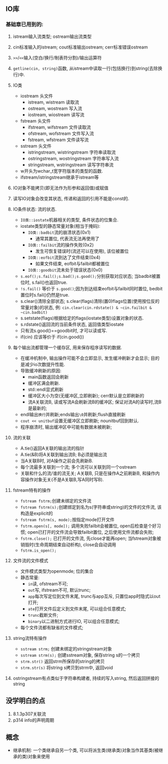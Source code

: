 ## IO库
### 基础章已用到的:
1. istream输入流类型; ostream输出流类型
2. cin标准输入的istream; cout标准输出ostream; cerr标准错误ostream
3. `>>`/`<<`输入(空白/换行/制表符分割)/输出运算符
4. `getline(cin, string)`函数, 从istream中读取一行(包括换行)到string(去除换行)中.

1. IO类
    * iostream 头文件
        * istream, wistream 读取流
        * ostream, wostream 写入流
        * iostream, wiostream 读写流
    * fstream 头文件
        * ifstream, wifstream 文件读取流
        * ofstream, wofstream 文件写入流
        * fstream, wfstream 文件读写流
    * sstream 头文件
        * istringstream, wistringstream 字符串读取流
        * ostringstream, wostringstream 字符串写入流
        * stringstream, wstringstream 读写字符串流
    * w开头为wchar_t宽字符版本的类型的函数.
    * ifstream/istringstream继承于istream等
2. IO对象不能拷贝(即无法作为形参和返回值)或赋值
3. 读写IO对象会改变其状态, 传递和返回的引用不能是const的.
4. IO条件状态: 流的状态.
    * `IO类::iostate`机器相关的类型, 条件状态的位集合.
    * iostate类型的静态常量对象(相当于掩码):
        * `IO类::badbit`流的崩溃状态(0x1)
            * 通常其置位, 代表流无法再使用了
        * `IO类::failbit`流的操作失败(0x2)
            * 发生可恢复错误时(流还可以在使用), 该位被置位
        * `IO类::eofbit`流到达了文件结束(0x4)
            * 如果文件结束, eofbit与failbit都被置位
        * `IO类::goodbit`流未处于错误状态(0x0)
    * `s.eof();s.fail();s.bad();s.good();`分别获取对应状态; 当badbit被置位时, s.fail()也返回true.
    * `!s.fail()` 等价于 `s.good()`;因为到达结束eofbit与failbit同时置位, bedbit置位时s.fail()仍然是true.
    * s.clear()清除全部状态; s.clear(flags)清除(置0)flags位置(使用按位反的常量对象)的状态, 例: `cin.clear(cin.rdstate() & ~cin.failbit & ~cin.badbit)`
    * s.setstate(flags)根据给定的flags(iostate类型)设置对象的状态.
    * s.rdstate()返回流的当前条件状态, 返回值类型iostate
    * 只有流s.good()==goodbit时, 才可以读或写.
    * if(cin) 应该等价于 if(cin.good())
5. 每个输出流都管理一个缓存区, 用来保存程序读写的数据.
    * 在缓冲机制中, 输出操作可能不会立即显示, 发生缓冲刷新才会显示; 目的是减少io次数提升性能.
    * 导致缓冲刷新的原因:
        * main函数返回会刷新
        * 缓冲区满会刷新.
        * std::endl显式刷新
        * 缓冲区大小为空(无缓冲区,立即刷新); cerr默认是立即刷新的
        * 流A关联流B, 读或写流A会刷新流B的缓冲区; 保证对流A的读写时,流B是最新的;
    * endl输出`换行`并刷新;ends输出`\0`并刷新;flush直接刷新
    * `cout << unitbuf`设置无缓冲区立即刷新; nounitbuf回到默认.
    * 程序崩溃时, 输出缓冲区中可能有数据未被刷新;
6. 流的关联
    * A.tie()返回A关联的输出流的指针
    * A.tie(&B)将A关联到输出流B; B必须是输出流
    * 当A关联B时, 对A操作之前会先刷新B.
    * 每个流最多关联到一个流; 多个流可以关联到同一个ostream
    * 关联和什么的流/谁的流无关; A关联B, 只是在操作A之前刷新B, 和操作内容操作对象无关(不是A关联B,写A同时写B).
7. fstream特有的操作
    * `fstream fstrm;`创建未绑定的文件流
    * `fstream fstrm(s);`创建绑定到名为s(字符串或string)的文件的文件流, 该构造是explicit的
    * `fstream fstrm(s, mode);`按指定mode打开文件
    * `fstrm.open(s[, mode]);` 调用失败failbit会被置位, open后检查是个好习惯; open已打开的文件流会导致failbit置位, 之后使用文件流都会失败;
    * `fstrm.close();` 已打开的文件流, 先close才能再open; 当fstream对象被销毁时(生命周期结束自动析构), close会自动调用
    * `fstrm.is_open();`
8. 文件流的文件模式
    * 文件模式类型为openmode; 位的集合
    * 静态常量:
        * `in`读, ofstream不可;
        * `out`写, ifstream不可, 默认trunc;
        * `app`每次写定位到文件末尾, trunc与app互斥, 只置位app时隐式以out打开;
        * `ate`打开文件后定义到文件末尾, 可以组合任意模式;
        * `trunc`截断文件;
        * `binary`以二进制方式进行IO, 可以组合任意模式;
    * 每个文件流都有缺省的文件模式; 
9. string流特有操作
    * `sstream strm;` 创建未绑定的stringstream对象
    * `sstream strm(s);` 创建sstream对象, 保存string s的一个拷贝
    * `strm.str()` 返回strm所保存的string的拷贝
    * `strm.str(s)` 将string s拷贝到strm中, 返回void
10. ostringstream有点类似于字符串构建者, 持续的写入string, 然后返回拼接的string


    
## 没学明白的点
1. 8.1.3p307关联流
2. p314 info的声明周期

## 概念
* 继承机制: 一个类继承自另一个类, 可以将派生类(继承类)对象当作其基类(被继承的类)对象来使用
